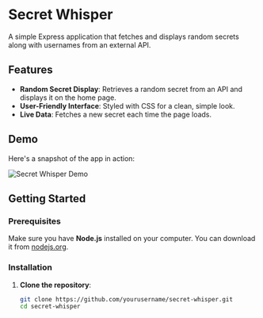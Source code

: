 # Secret Whisper

A simple Express application that fetches and displays random secrets along with usernames from an external API.

## Features

- **Random Secret Display**: Retrieves a random secret from an API and displays it on the home page.
- **User-Friendly Interface**: Styled with CSS for a clean, simple look.
- **Live Data**: Fetches a new secret each time the page loads.

## Demo

Here's a snapshot of the app in action:

![Secret Whisper Demo](./path/to/screenshot.png) <!-- Replace with actual path if you add a screenshot -->

## Getting Started

### Prerequisites

Make sure you have **Node.js** installed on your computer. You can download it from [nodejs.org](https://nodejs.org/).

### Installation

1. **Clone the repository**:
   ```bash
   git clone https://github.com/yourusername/secret-whisper.git
   cd secret-whisper
